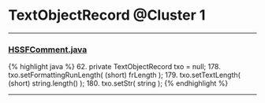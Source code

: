 # TextObjectRecord @Cluster 1

***

### [HSSFComment.java](https://searchcode.com/codesearch/view/15642324/)
{% highlight java %}
62. private TextObjectRecord txo = null;
178.         txo.setFormattingRunLength( (short) frLength );
179.         txo.setTextLength( (short) string.length() );
180.         txo.setStr( string );
{% endhighlight %}

***

